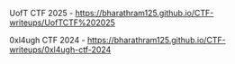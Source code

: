 UofT CTF 2025 - https://bharathram125.github.io/CTF-writeups/UofTCTF%202025
 
0xl4ugh CTF 2024 - https://bharathram125.github.io/CTF-writeups/0xl4ugh-ctf-2024  
 
 
